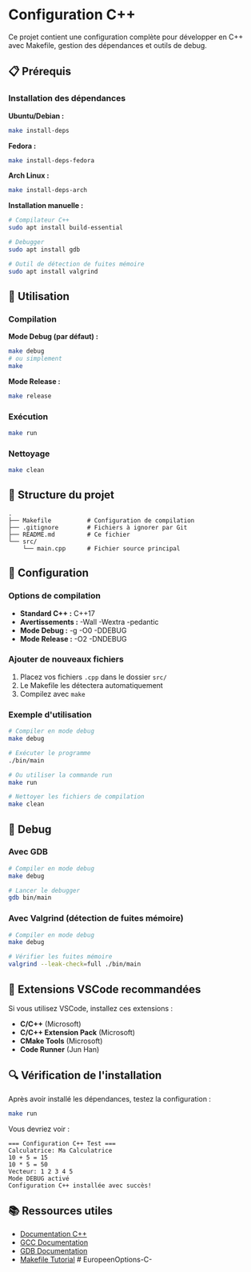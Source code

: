# Configuration C++

Ce projet contient une configuration complète pour développer en C++ avec Makefile, gestion des dépendances et outils de debug.

## 📋 Prérequis

### Installation des dépendances

**Ubuntu/Debian :**
```bash
make install-deps
```

**Fedora :**
```bash
make install-deps-fedora
```

**Arch Linux :**
```bash
make install-deps-arch
```

**Installation manuelle :**
```bash
# Compilateur C++
sudo apt install build-essential

# Debugger
sudo apt install gdb

# Outil de détection de fuites mémoire
sudo apt install valgrind
```

## 🚀 Utilisation

### Compilation

**Mode Debug (par défaut) :**
```bash
make debug
# ou simplement
make
```

**Mode Release :**
```bash
make release
```

### Exécution

```bash
make run
```

### Nettoyage

```bash
make clean
```

## 📁 Structure du projet

```
.
├── Makefile          # Configuration de compilation
├── .gitignore        # Fichiers à ignorer par Git
├── README.md         # Ce fichier
└── src/
    └── main.cpp      # Fichier source principal
```

## 🔧 Configuration

### Options de compilation

- **Standard C++ :** C++17
- **Avertissements :** -Wall -Wextra -pedantic
- **Mode Debug :** -g -O0 -DDEBUG
- **Mode Release :** -O2 -DNDEBUG

### Ajouter de nouveaux fichiers

1. Placez vos fichiers `.cpp` dans le dossier `src/`
2. Le Makefile les détectera automatiquement
3. Compilez avec `make`

### Exemple d'utilisation

```bash
# Compiler en mode debug
make debug

# Exécuter le programme
./bin/main

# Ou utiliser la commande run
make run

# Nettoyer les fichiers de compilation
make clean
```

## 🐛 Debug

### Avec GDB

```bash
# Compiler en mode debug
make debug

# Lancer le debugger
gdb bin/main
```

### Avec Valgrind (détection de fuites mémoire)

```bash
# Compiler en mode debug
make debug

# Vérifier les fuites mémoire
valgrind --leak-check=full ./bin/main
```

## 📝 Extensions VSCode recommandées

Si vous utilisez VSCode, installez ces extensions :

- **C/C++** (Microsoft)
- **C/C++ Extension Pack** (Microsoft)
- **CMake Tools** (Microsoft)
- **Code Runner** (Jun Han)

## 🔍 Vérification de l'installation

Après avoir installé les dépendances, testez la configuration :

```bash
make run
```

Vous devriez voir :
```
=== Configuration C++ Test ===
Calculatrice: Ma Calculatrice
10 + 5 = 15
10 * 5 = 50
Vecteur: 1 2 3 4 5
Mode DEBUG activé
Configuration C++ installée avec succès!
```

## 📚 Ressources utiles

- [Documentation C++](https://en.cppreference.com/)
- [GCC Documentation](https://gcc.gnu.org/onlinedocs/)
- [GDB Documentation](https://sourceware.org/gdb/documentation/)
- [Makefile Tutorial](https://makefiletutorial.com/) # EuropeenOptions-C-
